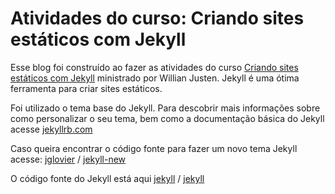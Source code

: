 
# Atividades do curso: Criando sites estáticos com Jekyll

Esse blog foi construído ao fazer as atividades do curso <a href="http://willianjusten.teachable.com/courses/criando-sites-estaticos-com-jekyll" target="_blank">Criando sites estáticos com Jekyll</a> ministrado por Willian Justen. Jekyll é uma ótima ferramenta para criar sites estáticos.

Foi utilizado o tema base do Jekyll. Para descobrir mais informações sobre como personalizar o seu tema, bem como a documentação básica do Jekyll acesse <a href="http://jekyllrb.com/" target="_blank">jekyllrb.com</a>

Caso queira encontrar o código fonte para fazer um novo tema Jekyll acesse: <a href="https://github.com/jglovier" target="_blank">jglovier</a> / <a href="https://github.com/jglovier/jekyll-new" target="_blank">jekyll-new</a>

O código fonte do Jekyll está aqui <a href="https://github.com/jekyll" target="_blank">jekyll</a> / <a href="https://github.com/jekyll/jekyll" target="_blank">jekyll</a>
